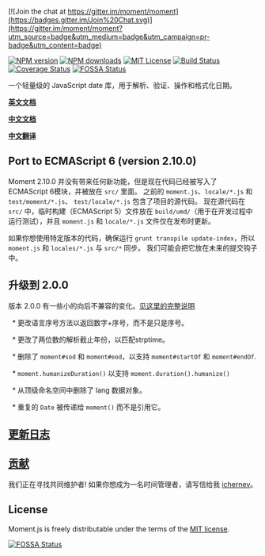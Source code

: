 [![Join the chat at https://gitter.im/moment/moment](https://badges.gitter.im/Join%20Chat.svg)](https://gitter.im/moment/moment?utm_source=badge&utm_medium=badge&utm_campaign=pr-badge&utm_content=badge)

[![NPM version][npm-version-image]][npm-url] [![NPM downloads][npm-downloads-image]][npm-url] [![MIT License][license-image]][license-url] [![Build Status][travis-image]][travis-url]
[![Coverage Status](https://coveralls.io/repos/moment/moment/badge.svg?branch=develop)](https://coveralls.io/r/moment/moment?branch=develop)
[![FOSSA Status](https://app.fossa.io/api/projects/git%2Bhttps%3A%2F%2Fgithub.com%2Fmoment%2Fmoment.svg?type=shield)](https://app.fossa.io/projects/git%2Bhttps%3A%2F%2Fgithub.com%2Fmoment%2Fmoment?ref=badge_shield)

一个轻量级的 JavaScript date 库，用于解析、验证、操作和格式化日期。

**[英文文档](http://momentjs.com/docs/)**

**[中文文档](http://momentjs.cn/docs/)**

**[中文翻译](http://moment.bestajax.com/docs/)**

## Port to ECMAScript 6 (version 2.10.0)

Moment 2.10.0 并没有带来任何新功能，但是现在代码已经被写入了 ECMAScript 6模块，并被放在 `src/` 里面。 之前的 `moment.js`、`locale/*.js` 和 `test/moment/*.js`、 `test/locale/*.js` 包含了项目的源代码。 现在源代码在 `src/` 中，临时构建（ECMAScript 5）文件放在 `build/umd/`（用于在开发过程中运行测试），并且 `moment.js` 和 `locale/*.js` 文件仅在发布时更新。

如果你想使用特定版本的代码，确保运行 `grunt transpile update-index`，所以 `moment.js` 和  `locales/*.js` 与 `src/*` 同步。 我们可能会把它放在未来的提交钩子中。

## 升级到 2.0.0

版本 2.0.0 有一些小的向后不兼容的变化。[见这里的完整说明](https://gist.github.com/timrwood/e72f2eef320ed9e37c51#backwards-incompatible-changes)

  * 更改语言序号方法以返回数字+序号，而不是只是序号。

  * 更改了两位数的解析截止年份，以匹配strptime。

  * 删除了 `moment#sod` 和 `moment#eod`，以支持 `moment#startOf` 和 `moment#endOf`.

  * `moment.humanizeDuration()` 以支持 `moment.duration().humanize()`

  * 从顶级命名空间中删除了 lang 数据对象。

  * 重复的 `Date` 被传递给 `moment()` 而不是引用它。

## [更新日志](https://github.com/moment/moment/blob/develop/CHANGELOG.md)

## [贡献](https://github.com/moment/moment/blob/develop/CONTRIBUTING.md)

我们正在寻找共同维护者! 如果你想成为一名时间管理者，请写信给我 [ichernev](https://github.com/ichernev)。

## License

Moment.js is freely distributable under the terms of the [MIT license](https://github.com/moment/moment/blob/develop/LICENSE).

[![FOSSA Status](https://app.fossa.io/api/projects/git%2Bhttps%3A%2F%2Fgithub.com%2Fmoment%2Fmoment.svg?type=large)](https://app.fossa.io/projects/git%2Bhttps%3A%2F%2Fgithub.com%2Fmoment%2Fmoment?ref=badge_large)

[license-image]: http://img.shields.io/badge/license-MIT-blue.svg?style=flat
[license-url]: LICENSE

[npm-url]: https://npmjs.org/package/moment
[npm-version-image]: http://img.shields.io/npm/v/moment.svg?style=flat
[npm-downloads-image]: http://img.shields.io/npm/dm/moment.svg?style=flat

[travis-url]: http://travis-ci.org/moment/moment
[travis-image]: http://img.shields.io/travis/moment/moment/develop.svg?style=flat
